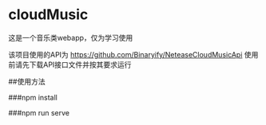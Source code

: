 
# cloudMusic
这是一个音乐类webapp，仅为学习使用

该项目使用的API为 https://github.com/Binaryify/NeteaseCloudMusicApi
使用前请先下载API接口文件并按其要求运行

##使用方法

###npm install

###npm run serve


